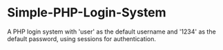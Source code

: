# Simple-PHP-Login-System
A PHP login system with 'user' as the default username and '1234' as the default password, using sessions for authentication. 
